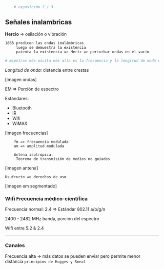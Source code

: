 ``` sh
    # exposición 2 / 3
```
## Señales inalambricas

**Hercio** => osilación o vibración

``` sh
1865 predicen las ondas inalámbricas
     luego se demuestra la existencia
     patenta la existencia => Hertz => perturbar ondas en el vacío

# mientras más oscila más alta es la frecuencia y la longitud de onda es menor
```

_Longitud de onda:_ distancia entre crestas

[imagen ondas]

EM => Porción de espectro

Estándares:
* Bluetooth
* IR
* Wifi
* WiMAX

[imagen frecuencias]

```
    fm => frecuencia modulada
    am => amplitud modulada

    Antena isotrópica:
     Teorema de transmisión de medios no guiados
```

[imagen antena]

`Usufructo => derechos de uso`

[imagen em segmentado]

### **Wifi** Frecuencia médico-científica

Frecuencia normal: 2.4 => Estándar 802.11 a/b/g/n

2400 - 2482 MHz banda, porción del espectro

Wifi entre 5.2 & 2.4

-   -   -

### Canales

Frecuencia alta => más datos se pueden enviar pero permite menor distancia
`principios de Hugges y Sneal`
